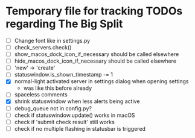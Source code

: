 # Temporary file for tracking TODOs regarding The Big Split

- [ ] Change font like in settings.py
- [ ] check_servers.check()
- [ ] show_macos_dock_icon_if_necessary should be called elsewhere
- [ ] hide_macos_dock_icon_if_necessary should be called elsewhere
- [ ] 'new' -> 'create'
- [ ] statuswindow.is_shown_timestamp -= 1
- [x] normal-light activated server in settings dialog when opening settings
  - was like this before already
- [ ] spaceless comments
- [x] shrink statuswindow when less alerts being active
- [ ] debug_queue not in config.py?
- [ ] check if statuswindow.update() works in macOS
- [ ] check if 'submit check result' still works
- [ ] check if no multiple flashing in statusbar is triggered